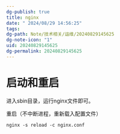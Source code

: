 ```yaml
---
dg-publish: true
title: nginx
date: " 2024/08/29 14:56:25"
tags: 
dg-path: Note/技术相关/运维/20240829145625
dg-note-icon: "1"
uid: 20240829145625
dg-permalink: 20240829145625
---
```

# 启动和重启

进入sbin目录，运行nginx文件即可。

重启（不中断进程，重新载入配置文件）

`nginx -s reload -c nginx.conf`


